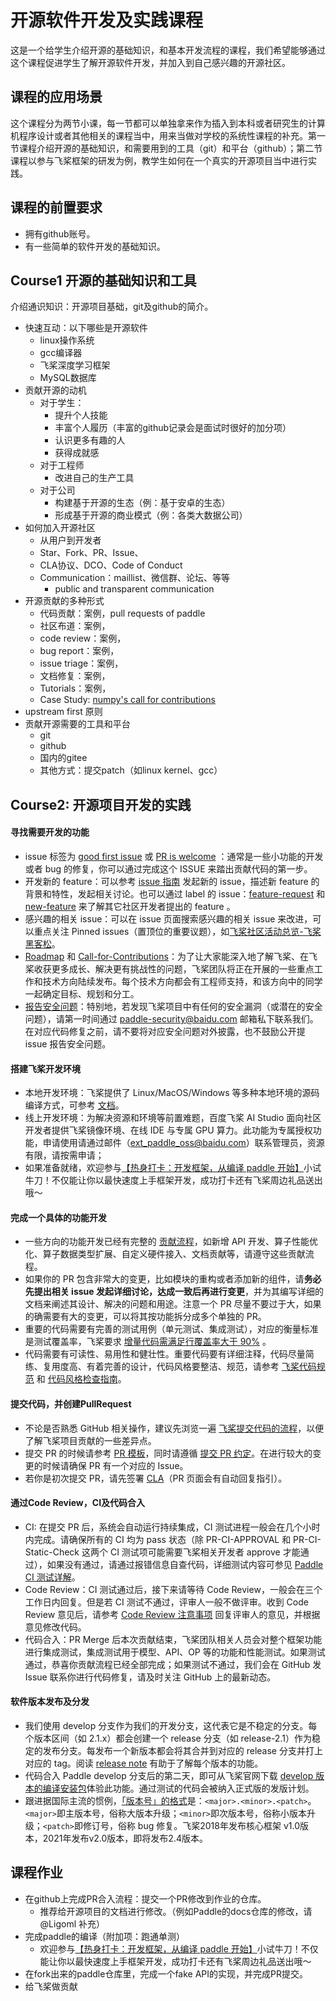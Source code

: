 

# 开源软件开发及实践课程

这是一个给学生介绍开源的基础知识，和基本开发流程的课程，我们希望能够通过这个课程促进学生了解开源软件开发，并加入到自己感兴趣的开源社区。

## 课程的应用场景

这个课程分为两节小课，每一节都可以单独拿来作为插入到本科或者研究生的计算机程序设计或者其他相关的课程当中，用来当做对学校的系统性课程的补充。第一节课程介绍开源的基础知识，和需要用到的工具（git）和平台（github）；第二节课程以参与飞桨框架的研发为例，教学生如何在一个真实的开源项目当中进行实践。

## 课程的前置要求

- 拥有github账号。
- 有一些简单的软件开发的基础知识。

## Course1 开源的基础知识和工具

介绍通识知识：开源项目基础，git及github的简介。
- 快速互动：以下哪些是开源软件
    - linux操作系统
    - gcc编译器
    - 飞桨深度学习框架
    - MySQL数据库
- 贡献开源的动机
    - 对于学生：
        - 提升个人技能
        - 丰富个人履历（丰富的github记录会是面试时很好的加分项）
        - 认识更多有趣的人
        - 获得成就感
    - 对于工程师
        - 改进自己的生产工具
    - 对于公司
        - 构建基于开源的生态（例：基于安卓的生态）
        - 形成基于开源的商业模式（例：各类大数据公司）
- 如何加入开源社区
    - 从用户到开发者
    - Star、Fork、PR、Issue、
    - CLA协议、DCO、Code of Conduct
    - Communication：maillist、微信群、论坛、等等
        - public and transparent communication
- 开源贡献的多种形式
    - 代码贡献：案例，pull requests of paddle
    - 社区布道：案例，
    - code review：案例，
    - bug report：案例，
    - issue triage：案例，
    - 文档修复：案例，
    - Tutorials：案例，
    - Case Study: [numpy's call for contributions](https://github.com/numpy/numpy/blob/main/README.md#call-for-contributions)
- upstream first 原则
- 贡献开源需要的工具和平台    
  - git  
  - github  
  - 国内的gitee  
  - 其他方式：提交patch（如linux kernel、gcc）

## Course2: 开源项目开发的实践

#### 寻找需要开发的功能
- issue 标签为 [good first issue](https://github.com/PaddlePaddle/Paddle/labels/good%20first%20issue) 或 [PR is welcome](https://github.com/PaddlePaddle/Paddle/labels/PR%20is%20welcome) ：通常是一些小功能的开发或者 bug 的修复，你可以通过完成这个 ISSUE 来踏出贡献代码的第一步。
- 开发新的 feature：可以参考 [issue 指南](https://github.com/PaddlePaddle/Paddle/issues/41281) 发起新的 issue，描述新 feature 的背景和特性，发起相关讨论。也可以通过 label 的 issue：[feature-request](https://github.com/PaddlePaddle/Paddle/labels/type%2Ffeature-request) 和 [new-feature](https://github.com/PaddlePaddle/Paddle/labels/type%2Fnew-feature) 来了解其它社区开发者提出的 feature 。
- 感兴趣的相关 issue：可以在 issue 页面搜索感兴趣的相关 issue 来改进，可以重点关注 Pinned issues（置顶位的重要议题），如[飞桨社区活动总览-飞桨黑客松](https://github.com/PaddlePaddle/Paddle/issues/42410)。
- [Roadmap](https://github.com/PaddlePaddle/Paddle/issues/42571) 和 [Call-for-Contributions](https://github.com/PaddlePaddle/community/blob/master/pfcc/call-for-contributions/README.md)：为了让大家能深入地了解飞桨、在飞桨收获更多成长、解决更有挑战性的问题，飞桨团队将正在开展的一些重点工作和技术方向陆续发布。每个技术方向都会有工程师支持，和该方向中的同学一起确定目标、规划和分工。
- [报告安全问题](https://github.com/PaddlePaddle/Paddle/blob/develop/SECURITY_cn.md)：特别地，若发现飞桨项目中有任何的安全漏洞（或潜在的安全问题），请第一时间通过 paddle-security@baidu.com 邮箱私下联系我们。在对应代码修复之前，请不要将对应安全问题对外披露，也不鼓励公开提 issue 报告安全问题。
#### 搭建飞桨开发环境
- 本地开发环境：飞桨提供了 Linux/MacOS/Windows 等多种本地环境的源码编译方式，可参考 [文档](https://www.paddlepaddle.org.cn/documentation/docs/zh/install/compile/fromsource.html)。
- 线上开发环境：为解决资源和环境等前置难题，百度飞桨 AI Studio 面向社区开发者提供飞桨镜像环境、在线 IDE 与专属 GPU 算力。此功能为专属授权功能，申请使用请通过邮件（ext_paddle_oss@baidu.com）联系管理员，资源有限，请按需申请；
- 如果准备就绪，欢迎参与[【热身打卡：开发框架，从编译 paddle 开始】](https://www.paddlepaddle.org.cn/contributionguide?docPath=hackathon_warming_up_cn)小试牛刀！不仅能让你以最快速度上手框架开发，成功打卡还有飞桨周边礼品送出哦～
#### 完成一个具体的功能开发
- 一些方向的功能开发已经有完整的 [贡献流程](https://www.paddlepaddle.org.cn/documentation/docs/zh/develop/dev_guides/index_cn.html)，如新增 API 开发、算子性能优化、算子数据类型扩展、自定义硬件接入、文档贡献等，请遵守这些贡献流程。
- 如果你的 PR 包含非常大的变更，比如模块的重构或者添加新的组件，请**务必先提出相关 issue 发起详细讨论，达成一致后再进行变更**，并为其编写详细的文档来阐述其设计、解决的问题和用途。注意一个 PR 尽量不要过于大，如果的确需要有大的变更，可以将其按功能拆分成多个单独的 PR。
- 重要的代码需要有完善的测试用例（单元测试、集成测试），对应的衡量标准是测试覆盖率，飞桨要求 [增量代码需满足行覆盖率大于 90%](https://www.paddlepaddle.org.cn/documentation/docs/zh/develop/dev_guides/git_guides/paddle_ci_manual_cn.html#pr-ci-coverage) 。
- 代码需要有可读性、易用性和健壮性。重要代码要有详细注释，代码尽量简练、复用度高、有着完善的设计，代码风格要整洁、规范，请参考 [飞桨代码规范](https://www.paddlepaddle.org.cn/documentation/docs/zh/develop/dev_guides/style_guides_cn.html) 和 [代码风格检查指南](https://www.paddlepaddle.org.cn/documentation/docs/zh/develop/dev_guides/git_guides/codestyle_check_guide_cn.html)。
#### 提交代码，并创建PullRequest
- 不论是否熟悉 GitHub 相关操作，建议先浏览一遍 [飞桨提交代码的流程](https://www.paddlepaddle.org.cn/documentation/docs/zh/develop/dev_guides/code_contributing_path_cn.html)，以便了解飞桨项目贡献的一些差异点。
- 提交 PR 的时候请参考 [PR 模板](https://raw.githubusercontent.com/PaddlePaddle/Paddle/develop/.github/PULL_REQUEST_TEMPLATE.md)，同时请遵循 [提交 PR 约定](https://www.paddlepaddle.org.cn/documentation/docs/zh/develop/dev_guides/code_contributing_path_cn.html#span-id-caution1-pr-span)。在进行较大的变更的时候请确保 PR 有一个对应的 Issue。
- 若你是初次提交 PR，请先签署 [CLA](https://www.paddlepaddle.org.cn/documentation/docs/zh/develop/dev_guides/code_contributing_path_cn.html#cla)（PR 页面会有自动回复指引）。
#### 通过Code Review，CI及代码合入
- CI: 在提交 PR 后，系统会自动运行持续集成，CI 测试进程一般会在几个小时内完成。请确保所有的 CI 均为 pass 状态（除 PR-CI-APPROVAL 和 PR-CI-Static-Check 这两个 CI 测试项可能需要飞桨相关开发者 approve 才能通过），如果没有通过，请通过报错信息自查代码，详细测试内容可参见 [Paddle CI 测试详解](https://www.paddlepaddle.org.cn/documentation/docs/zh/develop/git_guides/paddle_ci_manual_cn.html)。 
- Code Review：CI 测试通过后，接下来请等待 Code Review，一般会在三个工作日内回复。但是若 CI 测试不通过，评审人一般不做评审。收到 Code Review 意见后，请参考 [Code Review 注意事项](https://www.paddlepaddle.org.cn/documentation/docs/zh/develop/dev_guides/code_contributing_path_cn.html#CodeReview) 回复评审人的意见，并根据意见修改代码。
- 代码合入：PR Merge 后本次贡献结束，飞桨团队相关人员会对整个框架功能进行集成测试，集成测试用于模型、API、OP 等的功能和性能测试。如果测试通过，恭喜你贡献流程已经全部完成；如果测试不通过，我们会在 GitHub 发 Issue 联系你进行代码修复，请及时关注 GitHub 上的最新动态。
#### 软件版本发布及分发
-  我们使用 develop 分支作为我们的开发分支，这代表它是不稳定的分支。每个版本区间（如 2.1.x）都会创建一个 release 分支（如 release-2.1）作为稳定的发布分支。每发布一个新版本都会将其合并到对应的 release 分支并打上对应的 tag。阅读 [release note](https://github.com/PaddlePaddle/Paddle/releases) 有助于了解每个版本的功能。
- 代码合入 Paddle develop 分支后的第二天，即可从飞桨官网下载 [develop 版本的编译安装包](https://www.paddlepaddle.org.cn/install/quick?docurl=/documentation/docs/zh/develop/install/pip/linux-pip.html)体验此功能。通过测试的代码会被纳入正式版的发版计划。
- 跟进据国际主流的惯例，[「版本号」的格式](https://github.com/guobinhit/cg-blog/blob/master/articles/others/version.md)是：`<major>.<minor>.<patch>`。`<major>`即主版本号，俗称大版本升级；`<minor>`即次版本号，俗称小版本升级；`<patch>`即修订号，俗称 bug 修复。飞桨2018年发布核心框架 v1.0版本，2021年发布v2.0版本，即将发布2.4版本。

## 课程作业

- 在github上完成PR合入流程：提交一个PR修改到作业的仓库。
    - 推荐给开源项目的文档进行修改。（例如Paddle的docs仓库的修改，请 @Ligoml 补充）
- 完成paddle的编译（附加项：跑通单测）
    - 欢迎参与[【热身打卡：开发框架，从编译 paddle 开始】](https://www.paddlepaddle.org.cn/contributionguide?docPath=hackathon_warming_up_cn)小试牛刀！不仅能让你以最快速度上手框架开发，成功打卡还有飞桨周边礼品送出哦～
- 在fork出来的paddle仓库里，完成一个fake API的实现，并完成PR提交。
- 给飞桨做贡献
